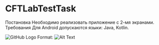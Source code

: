 # CFTLabTestTask
Постановка
Необходимо реализовать приложение с 2-мя экранами.
Требования
Для Android допускаются языки: Java, Kotlin.

![GitHub Logo](/images/logo.png)
Format: ![Alt Text](url)

